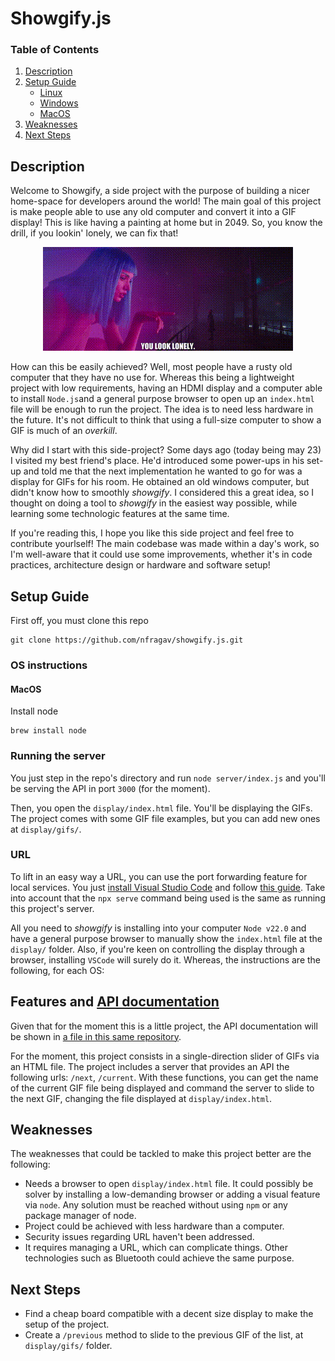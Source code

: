 # Showgify.js

### Table of Contents
1. [Description](#description)
2. [Setup Guide](#setup-guide)
    - [Linux](#linux)
    - [Windows](#windows)
    - [MacOS](#macos)
3. [Weaknesses](#weaknesses)
4. [Next Steps](#next-steps)


## Description
Welcome to Showgify, a side project with the purpose of building a nicer home-space for developers around the world! The main goal of this project is make people able to use any old computer and convert it into a GIF display! This is like having a painting at home but in 2049. So, you know the drill, if you lookin' lonely, we can fix that!

<p align="center">
  <img src="docs/media/you_look_lonely.gif" alt="I can fix that"/>
</p>

How can this be easily achieved? Well, most people have a rusty old computer that they have no use for. Whereas this being a lightweight project with low requirements, having an HDMI display and a computer able to install `Node.js`and a general purpose browser to open up an `index.html` file will be enough to run the project. The idea is to need less hardware in the future. It's not difficult to think that using a full-size computer to show a GIF is much of an *overkill*.

Why did I start with this side-project? Some days ago (today being may 23) I visited my best friend's place. He'd introduced some power-ups in his set-up and told me that the next implementation he wanted to go for was a display for GIFs for his room. He obtained an old windows computer, but didn't know how to smoothly *showgify*. I considered this a great idea, so I thought on doing a tool to *showgify* in the easiest way possible, while learning some technologic features at the same time.

If you're reading this, I hope you like this side project and feel free to contribute yourlself! The main codebase was made within a day's work, so I'm well-aware that it could use some improvements, whether it's in code practices, architecture design or hardware and software setup!

## Setup Guide

First off, you must clone this repo
~~~
git clone https://github.com/nfragav/showgify.js.git
~~~

### OS instructions

#### MacOS

Install node
~~~
brew install node
~~~

### Running the server

You just step in the repo's directory and run `node server/index.js` and you'll be serving the API in port `3000` (for the moment).

Then, you open the `display/index.html` file. You'll be displaying the GIFs. The project comes with some GIF file examples, but you can add new ones at `display/gifs/`.

### URL

To lift in an easy way a URL, you can use the port forwarding feature for local services. You just [install Visual Studio Code](https://code.visualstudio.com/download) and follow [this guide](https://code.visualstudio.com/docs/editor/port-forwarding). Take into account that the `npx serve` command being used is the same as running this project's server.

All you need to *showgify* is installing into your computer `Node v22.0` and have a general purpose browser to manually show the `index.html` file at the `display/` folder. Also, if you're keen on controlling the display through a browser, installing `VSCode` will surely do it. Whereas, the instructions are the following, for each OS:

## Features and [API documentation](docs/api_documentation.md)

Given that for the moment this is a little project, the API documentation will be shown in [a file in this same repository](docs/api_documentation.md).

For the moment, this project consists in a single-direction slider of GIFs via an HTML file. The project includes a server that provides an API the following urls: `/next`, `/current`. With these functions, you can get the name of the current GIF file being displayed and command the server to slide to the next GIF, changing the file displayed at `display/index.html`.

## Weaknesses

The weaknesses that could be tackled to make this project better are the following:
- Needs a browser to open `display/index.html` file. It could possibly be solver by installing a low-demanding browser or adding a visual feature via `node`. Any solution must be reached without using `npm` or any package manager of node.
- Project could be achieved with less hardware than a computer.
- Security issues regarding URL haven't been addressed.
- It requires managing a URL, which can complicate things. Other technologies such as Bluetooth could achieve the same purpose.

## Next Steps
- Find a cheap board compatible with a decent size display to make the setup of the project.
- Create a `/previous` method to slide to the previous GIF of the list, at `display/gifs/` folder.